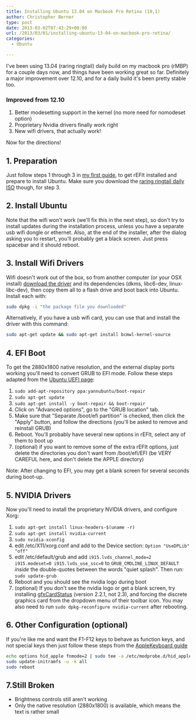 ```yaml
---
title: Installing Ubuntu 13.04 on Macbook Pro Retina (10,1)
author: Christopher Berner
type: post
date: 2013-03-02T07:43:29+00:00
url: /2013/03/01/installing-ubuntu-13-04-on-macbook-pro-retina/
categories:
  - Ubuntu

---
```

I've been using 13.04 (raring ringtail) daily build on my macbook pro (rMBP) for a couple days now, and things have been working great so far. Definitely a major improvement over 12.10, and for a daily build it's been pretty stable too.

### Improved from 12.10

1. Better modesetting support in the kernel (no more need for nomodeset option)
2. Proprietary Nvidia drivers finally work right
3. New wifi drivers, that actually work!

Now for the directions!

## 1. Preparation

Just follow steps 1 through 3 in [my first guide][1], to get rEFIt installed and prepare to install Ubuntu. Make sure you download the [raring ringtail daily ISO][2] though, for step 3.

## 2. Install Ubuntu

Note that the wifi won't work (we'll fix this in the next step), so don't try to install updates during the installation process, unless you have a separate usb wifi dongle or ethernet. Also, at the end of the installer, after the dialog asking you to restart, you'll probably get a black screen. Just press spacebar and it should reboot.

## 3. Install Wifi Drivers

Wifi doesn't work out of the box, so from another computer (or your OSX install) [download the driver][3] and its dependencies (dkms, libc6-dev, linux-libc-dev), then copy them all to a flash drive and boot back into Ubuntu. Install each with:

```bash
sudo dpkg -i "the package file you downloaded"
```

Alternatively, if you have a usb wifi card, you can use that and install the driver with this command:

```bash
sudo apt-get update && sudo apt-get install bcmwl-kernel-source
```

## 4. EFI Boot

To get the 2880x1800 native resolution, and the external display ports working you'll need to convert GRUB to EFI mode. Follow these steps adapted from the [Ubuntu UEFI page][4]:

  1. `sudo add-apt-repository ppa:yannubuntu/boot-repair`
  2. `sudo apt-get update`
  3. `sudo apt-get install -y boot-repair && boot-repair`
  4. Click on "Advanced options", go to the "GRUB location" tab.
  5. Make sure that "Separate /boot/efi partition" is checked, then click the "Apply" button, and follow the directions (you'll be asked to remove and reinstall GRUB)
  6. Reboot. You'll probably have several new options in rEFIt, select any of them to boot up
  7. (optional) if you want to remove some of the extra rEFIt options, just delete the directories you don't want from /boot/efi/EFI (be VERY CAREFUL here, and don't delete the APPLE directory)

Note: After changing to EFI, you may get a blank screen for several seconds during boot-up.

## 5. NVIDIA Drivers

Now you'll need to install the proprietary NVIDIA drivers, and configure Xorg:

  1. `sudo apt-get install linux-headers-$(uname -r)`
  2. `sudo apt-get install nvidia-current`
  3. `sudo nvidia-xconfig`
  4. edit /etc/X11/xorg.conf and add to the Device section: `Option "UseDPLib" "off"`
  5. edit /etc/default/grub and add `i915.lvds_channel_mode=2 i915.modeset=0 i915.lvds_use_ssc=0` to `GRUB_CMDLINE_LINUX_DEFAULT` _inside_ the double-quotes between the words "quiet splash". Then run: `sudo update-grub`
  6. Reboot and you should see the nvidia logo during boot
  7. (optional) If you don't see the nvidia logo or get a blank screen, try installing [gfxCardStatus][5] (version 2.2.1, not 2.3), and forcing the discrete graphics card from the dropdown menu of their toolbar icon. You may also need to run `sudo dpkg-reconfigure nvidia-current` after rebooting.

## 6. Other Configuration (optional)

If you're like me and want the F1-F12 keys to behave as function keys, and not special keys then just follow these steps from the [AppleKeyboard guide](https://help.ubuntu.com/community/AppleKeyboard)

```bash
echo options hid_apple fnmode=2 | sudo tee -a /etc/modprobe.d/hid_apple.conf
sudo update-initramfs -u -k all
sudo reboot
```

## 7.Still Broken

* Brightness controls still aren't working
* Only the native resolution (2880x1800) is available, which means the text is rather small

 [1]: http://cberner.com/2012/07/10/installing-ubuntu-12-04-on-macbook-pro-retina/ "Installing Ubuntu 12.04 on Macbook Pro Retina (10,1)"
 [2]: http://cdimage.ubuntu.com/daily-live/current/raring-desktop-amd64+mac.iso
 [3]: http://packages.ubuntu.com/raring/bcmwl-kernel-source
 [4]: https://help.ubuntu.com/community/UEFI#Converting_Ubuntu_into_EFI_mode
 [5]: http://mac.majorgeeks.com/files/details/gfxcardstatus.html
